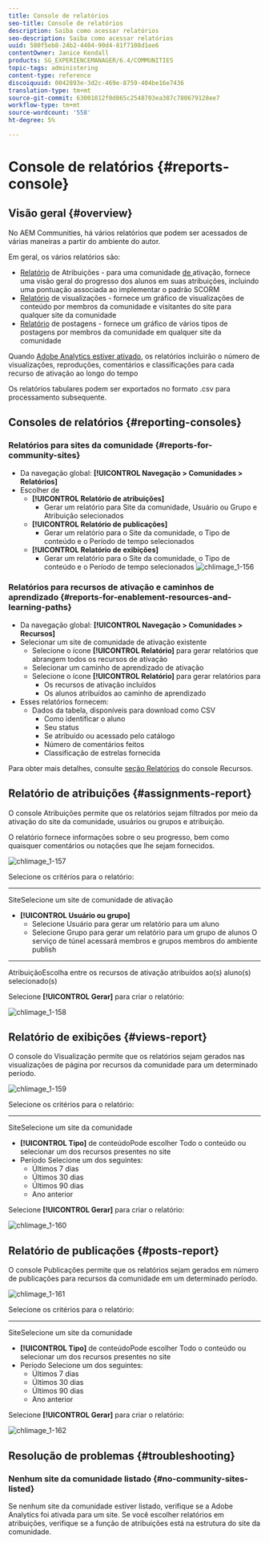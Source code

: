 ```yaml
---
title: Console de relatórios
seo-title: Console de relatórios
description: Saiba como acessar relatórios
seo-description: Saiba como acessar relatórios
uuid: 580f5eb8-24b2-4404-90d4-81f7108d1ee6
contentOwner: Janice Kendall
products: SG_EXPERIENCEMANAGER/6.4/COMMUNITIES
topic-tags: administering
content-type: reference
discoiquuid: 0042893e-3d2c-469e-8759-404be16e7436
translation-type: tm+mt
source-git-commit: 63001012f0d865c2548703ea387c780679128ee7
workflow-type: tm+mt
source-wordcount: '558'
ht-degree: 5%

---
```



# Console de relatórios {#reports-console}

## Visão geral {#overview}

No AEM Communities, há vários relatórios que podem ser acessados de várias maneiras a partir do ambiente do autor.

Em geral, os vários relatórios são:

* [Relatório](#assignments-report)  de Atribuições - para uma comunidade [ de ](overview.md#enablement-community)ativação, fornece uma visão geral do progresso dos alunos em suas atribuições, incluindo uma pontuação associada ao implementar o padrão SCORM
* [Relatório](#views-report)  de visualizações - fornece um gráfico de visualizações de conteúdo por membros da comunidade e visitantes do site para qualquer site da comunidade
* [Relatório](#posts-report)  de postagens - fornece um gráfico de vários tipos de postagens por membros da comunidade em qualquer site da comunidade

Quando [Adobe Analytics estiver ativado](sites-console.md#analytics), os relatórios incluirão o número de visualizações, reproduções, comentários e classificações para cada recurso de ativação ao longo do tempo

Os relatórios tabulares podem ser exportados no formato .csv para processamento subsequente.

## Consoles de relatórios {#reporting-consoles}

### Relatórios para sites da comunidade {#reports-for-community-sites}

* Da navegação global: **[!UICONTROL Navegação > Comunidades > Relatórios]**
* Escolher de
   * **[!UICONTROL Relatório de atribuições]**
      * Gerar um relatório para Site da comunidade, Usuário ou Grupo e Atribuição selecionados
   * **[!UICONTROL Relatório de publicações]**
      * Gerar um relatório para o Site da comunidade, o Tipo de conteúdo e o Período de tempo selecionados
   * **[!UICONTROL Relatório de exibições]**
      * Gerar um relatório para o Site da comunidade, o Tipo de conteúdo e o Período de tempo selecionados
         ![chlimage_1-156](assets/chlimage_1-156.png)

### Relatórios para recursos de ativação e caminhos de aprendizado {#reports-for-enablement-resources-and-learning-paths}

* Da navegação global: **[!UICONTROL Navegação > Comunidades > Recursos]**
* Selecionar um site de comunidade de ativação existente
   * Selecione o ícone **[!UICONTROL Relatório]** para gerar relatórios que abrangem todos os recursos de ativação
   * Selecionar um caminho de aprendizado de ativação
   * Selecione o ícone **[!UICONTROL Relatório]** para gerar relatórios para
      * Os recursos de ativação incluídos
      * Os alunos atribuídos ao caminho de aprendizado
* Esses relatórios fornecem:
   * Dados da tabela, disponíveis para download como CSV
      * Como identificar o aluno
      * Seu status
      * Se atribuído ou acessado pelo catálogo
      * Número de comentários feitos
      * Classificação de estrelas fornecida

Para obter mais detalhes, consulte [seção Relatórios](resources.md#report) do console Recursos.

## Relatório de atribuições {#assignments-report}

O console Atribuições permite que os relatórios sejam filtrados por meio da ativação do site da comunidade, usuários ou grupos e atribuição.

O relatório fornece informações sobre o seu progresso, bem como quaisquer comentários ou notações que lhe sejam fornecidos.

![chlimage_1-157](assets/chlimage_1-157.png)

Selecione os critérios para o relatório:

* ****
SiteSelecione um site de comunidade de ativação
* **[!UICONTROL Usuário ou grupo]**
   * Selecione Usuário para gerar um relatório para um aluno
   * Selecione Grupo para gerar um relatório para um grupo de alunos
O serviço de túnel acessará membros e grupos membros do ambiente publish
* ****
AtribuiçãoEscolha entre os recursos de ativação atribuídos ao(s) aluno(s) selecionado(s)

Selecione **[!UICONTROL Gerar]** para criar o relatório:

![chlimage_1-158](assets/chlimage_1-158.png)

## Relatório de exibições {#views-report}

O console do Visualização permite que os relatórios sejam gerados nas visualizações de página por recursos da comunidade para um determinado período.

![chlimage_1-159](assets/chlimage_1-159.png)

Selecione os critérios para o relatório:

* ****
SiteSelecione um site da comunidade
* **[!UICONTROL Tipo]**
de conteúdoPode escolher Todo o conteúdo ou selecionar um dos recursos presentes no site
* Período
Selecione um dos seguintes:
   * Últimos 7 dias
   * Últimos 30 dias
   * Últimos 90 dias
   * Ano anterior

Selecione **[!UICONTROL Gerar]** para criar o relatório:

![chlimage_1-160](assets/chlimage_1-160.png)

## Relatório de publicações {#posts-report}

O console Publicações permite que os relatórios sejam gerados em número de publicações para recursos da comunidade em um determinado período.

![chlimage_1-161](assets/chlimage_1-161.png)

Selecione os critérios para o relatório:

* ****
SiteSelecione um site da comunidade
* **[!UICONTROL Tipo]**
de conteúdoPode escolher Todo o conteúdo ou selecionar um dos recursos presentes no site
* Período
Selecione um dos seguintes:
   * Últimos 7 dias
   * Últimos 30 dias
   * Últimos 90 dias
   * Ano anterior

Selecione **[!UICONTROL Gerar]** para criar o relatório:

![chlimage_1-162](assets/chlimage_1-162.png)

## Resolução de problemas {#troubleshooting}

### Nenhum site da comunidade listado {#no-community-sites-listed}

Se nenhum site da comunidade estiver listado, verifique se a Adobe Analytics foi ativada para um site. Se você escolher relatórios em atribuições, verifique se a função de atribuições está na estrutura do site da comunidade.
